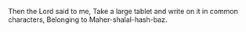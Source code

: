 Then the Lord said to me, Take a large tablet and write on it in common characters, Belonging to Maher-shalal-hash-baz.
